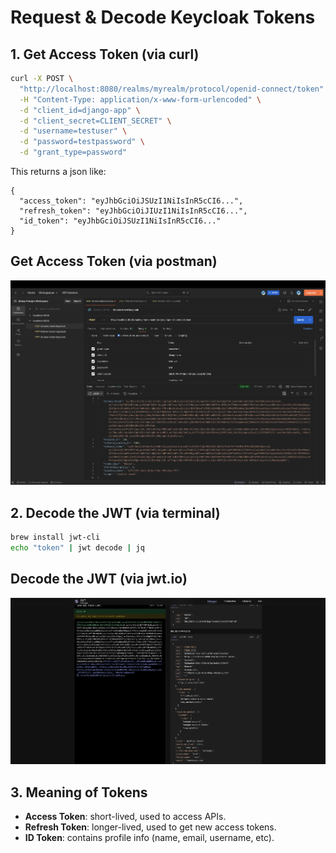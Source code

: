# Request & Decode Keycloak Tokens

## 1. Get Access Token (via curl)

```bash
curl -X POST \
  "http://localhost:8080/realms/myrealm/protocol/openid-connect/token" \
  -H "Content-Type: application/x-www-form-urlencoded" \
  -d "client_id=django-app" \
  -d "client_secret=CLIENT_SECRET" \
  -d "username=testuser" \
  -d "password=testpassword" \
  -d "grant_type=password"
```

This returns a json like:

```
{
  "access_token": "eyJhbGciOiJSUzI1NiIsInR5cCI6...",
  "refresh_token": "eyJhbGciOiJIUzI1NiIsInR5cCI6...",
  "id_token": "eyJhbGciOiJSUzI1NiIsInR5cCI6..."
}
```

## Get Access Token (via postman)

![Access Token](screenshots/Access-token.png)

## 2. Decode the JWT (via terminal)

```bash
brew install jwt-cli
echo "token" | jwt decode | jq
```

## Decode the JWT (via jwt.io)

![Decode Access Tocken](screenshots/Access-token-decode.png)

## 3. Meaning of Tokens

- **Access Token**: short-lived, used to access APIs.
- **Refresh Token**: longer-lived, used to get new access tokens.
- **ID Token**: contains profile info (name, email, username, etc).
